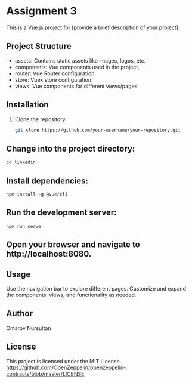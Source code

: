 # Assignment 3

This is a Vue.js project for [provide a brief description of your project].

## Project Structure

- assets: Contains static assets like images, logos, etc.
- components: Vue components used in the project.
- router: Vue Router configuration.
- store: Vuex store configuration.
- views: Vue components for different views/pages.

## Installation

1. Clone the repository:

   ```bash
   git clone https://github.com/your-username/your-repository.git


## Change into the project directory:
    cd linkedin


## Install dependencies:
    npm install -g @vue/cli


## Run the development server:
    npm run serve


## Open your browser and navigate to http://localhost:8080.

## Usage

Use the navigation bar to explore different pages.
Customize and expand the components, views, and functionality as needed.


## Author
Omarov Nursultan

## License
This project is licensed under the MIT License.
https://github.com/OpenZeppelin/openzeppelin-contracts/blob/master/LICENSE
